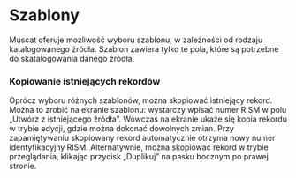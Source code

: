 # Szablony

Muscat oferuje możliwość wyboru szablonu, w zależności od rodzaju katalogowanego źródła. Szablon zawiera tylko te pola, które są potrzebne do skatalogowania danego źródła.

### Kopiowanie istniejących rekordów  

Oprócz wyboru różnych szablonów, można skopiować istniejący rekord. Można to zrobić na ekranie szablonu: wystarczy wpisać numer RISM w polu „Utwórz z istniejącego źródła”. Wówczas na ekranie ukaże się kopia rekordu w trybie edycji, gdzie można dokonać dowolnych zmian. Przy zapamiętywaniu skopiowany rekord automatycznie otrzyma nowy numer identyfikacyjny RISM. Alternatywnie, można skopiować rekord w trybie przeglądania, klikając przycisk „Duplikuj” na pasku bocznym po prawej stronie.
